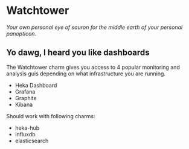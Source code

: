 # Watchtower

*Your own personal eye of sauron for the middle earth of your personal
panopticon.*

## Yo dawg, I heard you like dashboards

The Watchtower charm gives you access to 4 popular monitoring and
analysis guis depending on what infrastructure you are running.

 - Heka Dashboard
 - Grafana
 - Graphite
 - Kibana

Should work with following charms:

 - heka-hub
 - influxdb
 - elasticsearch

